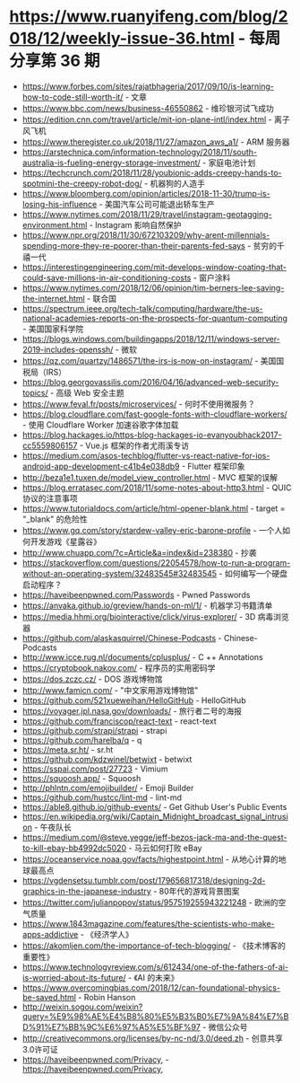 # https://www.ruanyifeng.com/blog/2018/12/weekly-issue-36.html - 每周分享第 36 期

- https://www.forbes.com/sites/rajatbhageria/2017/09/10/is-learning-how-to-code-still-worth-it/ - 文章
- https://www.bbc.com/news/business-46550862 - 维珍银河试飞成功
- https://edition.cnn.com/travel/article/mit-ion-plane-intl/index.html - 离子风飞机
- https://www.theregister.co.uk/2018/11/27/amazon_aws_a1/ - ARM 服务器
- https://arstechnica.com/information-technology/2018/11/south-australia-is-fueling-energy-storage-investment/ - 家庭电池计划
- https://techcrunch.com/2018/11/28/youbionic-adds-creepy-hands-to-spotmini-the-creepy-robot-dog/ - 机器狗的人造手
- https://www.bloomberg.com/opinion/articles/2018-11-30/trump-is-losing-his-influence - 美国汽车公司可能退出轿车生产
- https://www.nytimes.com/2018/11/29/travel/instagram-geotagging-environment.html - Instagram 影响自然保护
- https://www.npr.org/2018/11/30/672103209/why-arent-millennials-spending-more-they-re-poorer-than-their-parents-fed-says - 贫穷的千禧一代
- https://interestingengineering.com/mit-develops-window-coating-that-could-save-millions-in-air-conditioning-costs - 窗户涂料
- https://www.nytimes.com/2018/12/06/opinion/tim-berners-lee-saving-the-internet.html - 联合国
- https://spectrum.ieee.org/tech-talk/computing/hardware/the-us-national-academies-reports-on-the-prospects-for-quantum-computing - 美国国家科学院
- https://blogs.windows.com/buildingapps/2018/12/11/windows-server-2019-includes-openssh/ - 微软
- https://qz.com/quartzy/1486571/the-irs-is-now-on-instagram/ - 美国国税局（IRS）
- https://blog.georgovassilis.com/2016/04/16/advanced-web-security-topics/ - 高级 Web 安全主题
- https://www.feval.fr/posts/microservices/ - 何时不使用微服务？
- https://blog.cloudflare.com/fast-google-fonts-with-cloudflare-workers/ - 使用 Cloudflare Worker 加速谷歌字体加载
- https://blog.hackages.io/https-blog-hackages-io-evanyoubhack2017-cc5559806157 - Vue.js 框架的作者尤雨溪专访
- https://medium.com/asos-techblog/flutter-vs-react-native-for-ios-android-app-development-c41b4e038db9 - Flutter 框架印象
- http://beza1e1.tuxen.de/model_view_controller.html - MVC 框架的误解
- https://blog.erratasec.com/2018/11/some-notes-about-http3.html - QUIC 协议的注意事项
- https://www.tutorialdocs.com/article/html-opener-blank.html - target = "_blank" 的危险性
- https://www.gq.com/story/stardew-valley-eric-barone-profile - 一个人如何开发游戏《星露谷》
- http://www.chuapp.com/?c=Article&a=index&id=238380 - 抄袭
- https://stackoverflow.com/questions/22054578/how-to-run-a-program-without-an-operating-system/32483545#32483545 - 如何编写一个硬盘启动程序？
- https://haveibeenpwned.com/Passwords - Pwned Passwords
- https://anvaka.github.io/greview/hands-on-ml/1/ - 机器学习书籍清单
- https://media.hhmi.org/biointeractive/click/virus-explorer/ - 3D 病毒浏览器
- https://github.com/alaskasquirrel/Chinese-Podcasts - Chinese-Podcasts
- http://www.icce.rug.nl/documents/cplusplus/ - C ++ Annotations
- https://cryptobook.nakov.com/ - 程序员的实用密码学
- https://dos.zczc.cz/ - DOS 游戏博物馆
- http://www.famicn.com/ - "中文家用游戏博物馆"
- https://github.com/521xueweihan/HelloGitHub - HelloGitHub
- https://voyager.jpl.nasa.gov/downloads/ - 旅行者二号的海报
- https://github.com/franciscop/react-text - react-text
- https://github.com/strapi/strapi - strapi
- https://github.com/harelba/q - q
- https://meta.sr.ht/ - sr.ht
- https://github.com/kdzwinel/betwixt - betwixt
- https://sspai.com/post/27723 - Vimium
- https://squoosh.app/ - Squoosh
- http://phlntn.com/emojibuilder/ - Emoji Builder
- https://github.com/hustcc/lint-md - lint-md
- https://able8.github.io/github-events/ - Get Github User's Public Events
- https://en.wikipedia.org/wiki/Captain_Midnight_broadcast_signal_intrusion - 午夜队长
- https://medium.com/@steve.yegge/jeff-bezos-jack-ma-and-the-quest-to-kill-ebay-bb4992dc5020 - 马云如何打败 eBay
- https://oceanservice.noaa.gov/facts/highestpoint.html - 从地心计算的地球最高点
- https://vgdensetsu.tumblr.com/post/179656817318/designing-2d-graphics-in-the-japanese-industry - 80年代的游戏背景图案
- https://twitter.com/julianpopov/status/957519255943221248 - 欧洲的空气质量
- https://www.1843magazine.com/features/the-scientists-who-make-apps-addictive - 《经济学人》
- https://akomljen.com/the-importance-of-tech-blogging/ - 《技术博客的重要性》
- https://www.technologyreview.com/s/612434/one-of-the-fathers-of-ai-is-worried-about-its-future/ - 《AI 的未来》
- https://www.overcomingbias.com/2018/12/can-foundational-physics-be-saved.html - Robin Hanson
- http://weixin.sogou.com/weixin?query=%E9%98%AE%E4%B8%80%E5%B3%B0%E7%9A%84%E7%BD%91%E7%BB%9C%E6%97%A5%E5%BF%97 - 微信公众号
- http://creativecommons.org/licenses/by-nc-nd/3.0/deed.zh - 创意共享3.0许可证
- https://haveibeenpwned.com/Privacy, - https://haveibeenpwned.com/Privacy,